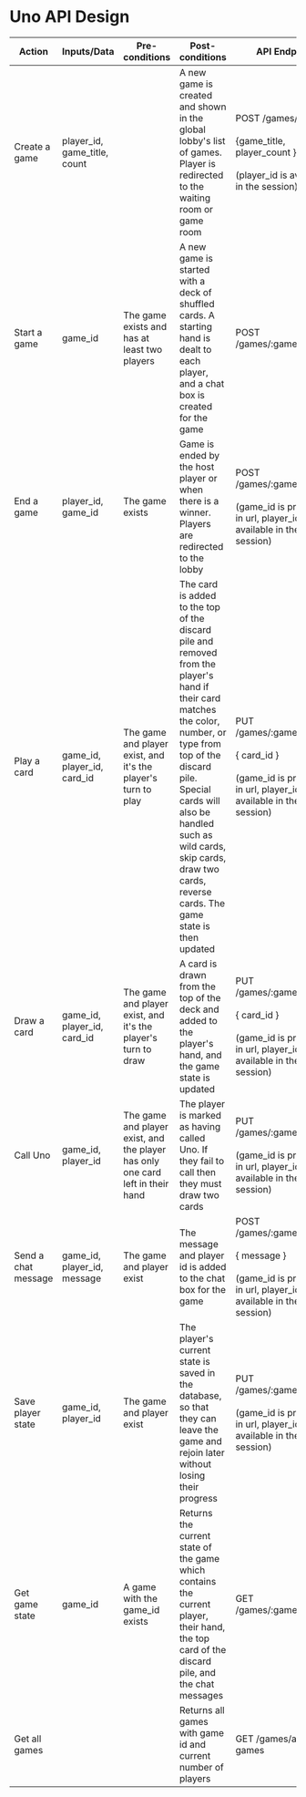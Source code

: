 # Uno API Design

| Action              | Inputs/Data                  | Pre-conditions                                                                 | Post-conditions                                                                                                                                                                                                                                                                                     | API Endpoint                                                                                                              |
| ------------------- | ---------------------------- | ------------------------------------------------------------------------------ | --------------------------------------------------------------------------------------------------------------------------------------------------------------------------------------------------------------------------------------------------------------------------------------------------- | ------------------------------------------------------------------------------------------------------------------------- |
| Create a game       | player_id, game_title, count |                                                                                | A new game is created and shown in the global lobby's list of games. Player is redirected to the waiting room or game room                                                                                                                                                                          | POST /games/create<br><br>{game_title, player_count }<br><br>(player_id is available in the session)                      |
| Start a game        | game_id                      | The game exists and has at least two players                                   | A new game is started with a deck of shuffled cards. A starting hand is dealt to each player, and a chat box is created for the game                                                                                                                                                                | POST /games/:game_id/start                                                                                                |
| End a game          | player_id, game_id           | The game exists                                                                | Game is ended by the host player or when there is a winner. Players are redirected to the lobby                                                                                                                                                                                                     | POST /games/:game_id/end <br><br>(game_id is provided in url, player_id is available in the session)                      |
| Play a card         | game_id, player_id, card_id  | The game and player exist, and it's the player's turn to play                  | The card is added to the top of the discard pile and removed from the player's hand if their card matches the color, number, or type from top of the discard pile. Special cards will also be handled such as wild cards, skip cards, draw two cards, reverse cards. The game state is then updated | PUT /games/:game_id/play <br><br>{ card_id }<br><br>(game_id is provided in url, player_id is available in the session)   |
| Draw a card         | game_id, player_id, card_id  | The game and player exist, and it's the player's turn to draw                  | A card is drawn from the top of the deck and added to the player's hand, and the game state is updated                                                                                                                                                                                              | PUT /games/:game_id/draw <br><br> { card_id } <br><br>(game_id is provided in url, player_id is available in the session) |
| Call Uno            | game_id, player_id           | The game and player exist, and the player has only one card left in their hand | The player is marked as having called Uno. If they fail to call then they must draw two cards                                                                                                                                                                                                       | PUT /games/:game_id/uno <br><br>(game_id is provided in url, player_id is available in the session)                       |
| Send a chat message | game_id, player_id, message  | The game and player exist                                                      | The message and player id is added to the chat box for the game                                                                                                                                                                                                                                     | POST /games/:game_id/chat <br><br>{ message }<br><br>(game_id is provided in url, player_id is available in the session)  |
| Save player state   | game_id, player_id           | The game and player exist                                                      | The player's current state is saved in the database, so that they can leave the game and rejoin later without losing their progress                                                                                                                                                                 | PUT /games/:game_id/state <br><br>(game_id is provided in url, player_id is available in the session)                     |
| Get game state      | game_id                      | A game with the game_id exists                                                 | Returns the current state of the game which contains the current player, their hand, the top card of the discard pile, and the chat messages                                                                                                                                                        | GET /games/:game_id/state                                                                                                 |
| Get all games       |                              |                                                                                | Returns all games with game id and current number of players                                                                                                                                                                                                                                        | GET /games/all-games                                                                                                      |
